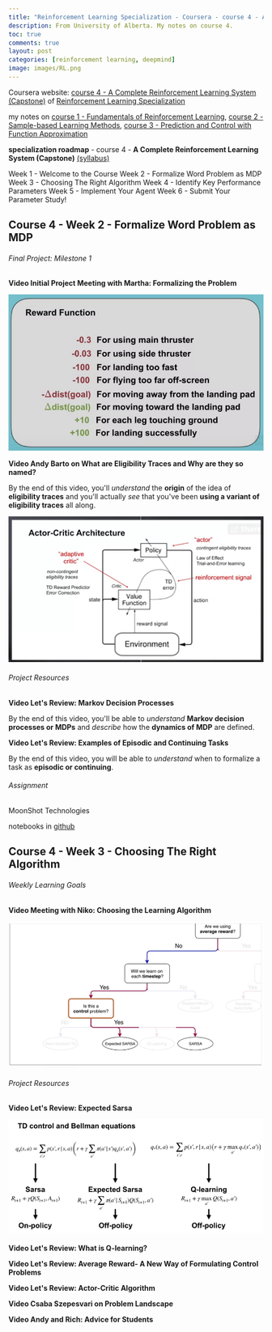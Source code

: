 ```yaml
---
title: "Reinforcement Learning Specialization - Coursera - course 4 - A Complete Reinforcement Learning System (Capstone)"
description: From University of Alberta. My notes on course 4.
toc: true
comments: true
layout: post
categories: [reinforcement learning, deepmind]
image: images/RL.png
---
```


Coursera website:  [course 4 - A Complete Reinforcement Learning System (Capstone)](https://www.coursera.org/learn/complete-reinforcement-learning-system?specialization=reinforcement-learning) of [Reinforcement Learning Specialization](https://www.coursera.org/specializations/reinforcement-learning)



my notes on [course 1 - Fundamentals of Reinforcement Learning](/guillaume_blog/blog/reinforcement-learning-specialization-coursera.html), [course 2 - Sample-based Learning Methods](/guillaume_blog/blog/reinforcement-learning-specialization-coursera-course2.html), [course 3 - Prediction and Control with Function Approximation](/guillaume_blog/blog/reinforcement-learning-specialization-coursera-course3.html)

**specialization roadmap** - course 4 - **A Complete Reinforcement Learning System (Capstone)** [(syllabus)](https://github.com/castorfou/Reinforcement-Learning-specialization/blob/main/course%204%20-%20complete%20reinforcement%20learning%20system/A-Complete-Reinforcement-Learning-System-Capstone-_-Learning-Objectives.pdf)

Week 1 - Welcome to the Course
Week 2 - Formalize Word Problem as MDP
Week 3 - Choosing The Right Algorithm
Week 4 - Identify Key Performance Parameters
Week 5 - Implement Your Agent
Week 6 - Submit Your Parameter Study!



## Course 4 - Week 2 - Formalize Word Problem as MDP

###### Final Project: Milestone 1

**Video Initial Project Meeting with Martha: Formalizing the Problem**

![](../images/C4W2_reward_function.png)



**Video Andy Barto on What are Eligibility Traces and Why are they so named?**

By the end of this video, you'll *understand* the **origin** of the idea of **eligibility traces** and you'll actually *see* that you've been **using a variant of eligibility traces** all along. 

![](../images/C4W2_actor_critic_architecture.png)

###### Project Resources

**Video Let's Review: Markov Decision Processes**

By the end of this video, you'll be able to *understand* **Markov decision processes or MDPs** and *describe* how the **dynamics of MDP** are defined. 

**Video Let's Review: Examples of Episodic and Continuing Tasks**

By the end of this video, you will be able to *understand* when to formalize a task as **episodic or continuing**. 



###### Assignment

MoonShot Technologies

notebooks in [github](https://github.com/castorfou/Reinforcement-Learning-specialization/tree/main/assignements/course%203%20week%204)



## Course 4 - Week 3 - Choosing The Right Algorithm

######  Weekly Learning Goals

**Video Meeting with Niko: Choosing the Learning Algorithm**

![](../images/C4W3_expected_sarsa.png)

###### Project Resources

**Video Let's Review: Expected Sarsa**

![](../images/C2W3_3_summary.png)

**Video Let's Review: What is Q-learning?**

**Video Let's Review: Average Reward- A New Way of Formulating Control Problems**

**Video Let's Review: Actor-Critic Algorithm**

**Video Csaba Szepesvari on Problem Landscape**

**Video Andy and Rich: Advice for Students**

